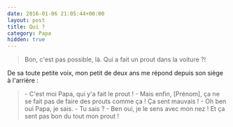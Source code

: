 ```yaml
---
date: 2016-01-06 21:05:44+00:00
layout: post
title: Qui ?
category: Papa
hidden: true
---
```


> Bon, c'est pas possible, là. Qui a fait un prout dans la voiture ?!

De sa toute petite voix, mon petit de deux ans me répond depuis son siège à l'arrière :

> \- C'est moi Papa, qui y'a fait le prout !
> \- Mais enfin, [Prénom], ça ne se fait pas de faire des prouts comme ça ! Ça sent mauvais !
> \- Oh ben oui Papa, je sais.
> \- Tu sais ?
> \- Ben oui, je le sens avec mon nez ! Et ça sent pas bon du tout mon prout !
